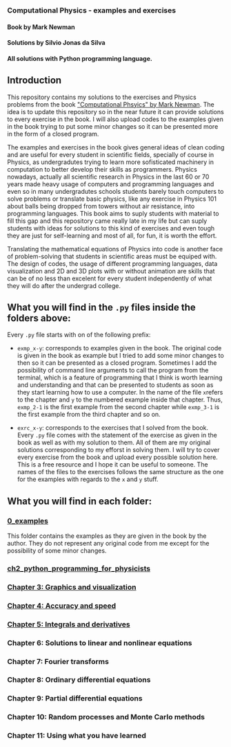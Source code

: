 ### Computational Physics - examples and exercises

#### Book by Mark Newman
#### Solutions by Silvio Jonas da Silva
#### All solutions with Python programming language.

## Introduction

This repository contains my solutions to the exercises and Physics problems from the book ["Computational Phsyics" by Mark Newman](https://public.websites.umich.edu/~mejn/cp/).
The idea is to update this repository so in the near future it can provide solutions to every exercise in the book. I will also upload codes to the examples given in the book trying to put some minor changes so it can be presented more in the form of a closed program. 

The examples and exercises in the book gives general ideas of clean coding and are useful for every student in scientific fields, specially of course in Physics, as undergradutes trying to learn more sofisticated machinery in computation to better develop their skills as programmers. Physics nowadays, actually all scientific research in Physics in the last 60 or 70 years made heavy usage of computers and programming languages and even so in many undergradutes schools students barely touch computers to solve problems or translate basic physics, like any exercise in Physics 101 about balls being dropped from towers without air resistance, into programming languages. This book aims to suply students with material to fill this gap and this repository came really late in my life but can suply students with ideas for solutions to this kind of exercises and even tough they are just for self-learning and most of all, for fun, it is worth the effort.

Translating the mathematical equations of Physics into code is another face of problem-solving that students in scientific areas must be equiped with. The design of codes, the usage of different programming languages, data visualization and 2D and 3D plots with or without animation are skills that can be of no less than excelent for every student independently of what they will do after the undergrad college.

## What you will find in the `.py` files inside the folders above:

Every `.py` file starts with on of the following prefix:

- `exmp_x-y`: corresponds to examples given in the book. The original code is given in the book as example but I tried to add some minor changes to then so it can be presented as a closed program. Sometimes I add the possibility of command line arguments to call the program from the terminal, which is a feature of programming that I think is worth learning and understanding and that can be presented to students as soon as they start learning how to use a computer. In the name of the file `x`refers to the chapter and `y` to the numbered example inside that chapter. Thus, `exmp_2-1` is the first example from the second chapter while `exmp_3-1` is the first example from the third chapter and so on.

- `exrc_x-y`: corresponds to the exercises that I solved from the book. Every `.py` file comes with the statement of the exercise as given in the book as well as with my solution to them. All of them are my original solutions corresponding to my efforst in solving them. I will try to cover every exercise from the book and upload every possible solution here. This is a free resource and I hope it can be useful to someone. The names of the files to the exercises follows the same structure as the one for the examples with regards to the `x` and `y` stuff.  

## What you will find in each folder:

### [0_examples](https://github.com/silvio-sjsj/computational_physics/tree/main/0_examples)
This folder contains the examples as they are given in the book by the author. They do not represent any original code from me except for the possibility of some minor changes.

### [ch2_python_programming_for_physicists]() 

### [Chapter 3: Graphics and visualization]()

### [Chapter 4: Accuracy and speed]()

### [Chapter 5: Integrals and derivatives]()

### Chapter 6: Solutions to linear and nonlinear equations

### Chapter 7: Fourier transforms

### Chapter 8: Ordinary differential equations

### Chapter 9: Partial differential equations

### Chapter 10: Random processes and Monte Carlo methods

### Chapter 11: Using what you have learned

